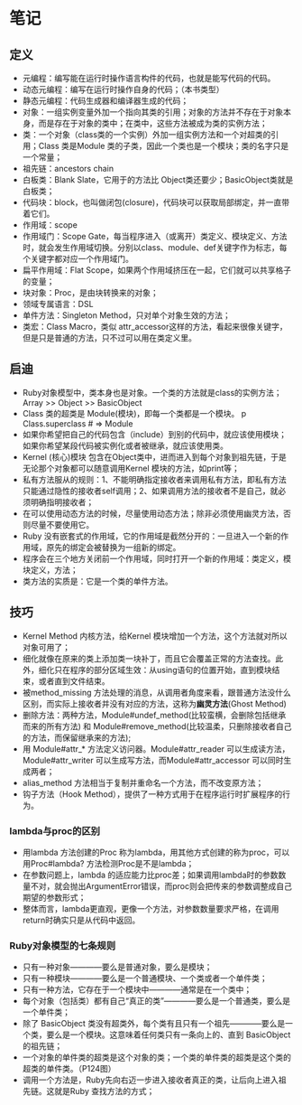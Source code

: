 # 笔记
## 定义
- 元编程：编写能在运行时操作语言构件的代码，也就是能写代码的代码。
- 动态元编程：编写在运行时操作自身的代码；（本书类型）
- 静态元编程：代码生成器和编译器生成的代码；
- 对象：一组实例变量外加一个指向其类的引用；对象的方法并不存在于对象本身，而是存在于对象的类中；在类中，这些方法被成为类的实例方法；
- 类：一个对象（class类的一个实例）外加一组实例方法和一个对超类的引用；Class 类是Module 类的子类，因此一个类也是一个模块；类的名字只是一个常量；
- 祖先链：ancestors chain
- 白板类：Blank Slate，它用于的方法比 Object类还要少；BasicObject类就是白板类；
- 代码块：block，也叫做闭包(closure)，代码块可以获取局部绑定，并一直带着它们。
- 作用域：scope
- 作用域门：Scope Gate，每当程序进入（或离开）类定义、模块定义、方法时，就会发生作用域切换。分别以class、module、def关键字作为标志，每个关键字都对应一个作用域门。
- 扁平作用域：Flat Scope，如果两个作用域挤压在一起，它们就可以共享格子的变量；
- 块对象：Proc，是由块转换来的对象；
- 领域专属语言：DSL
- 单件方法：Singleton Method，只对单个对象生效的方法；
- 类宏：Class Macro，类似 attr_accessor这样的方法，看起来很像关键字，但是只是普通的方法，只不过可以用在类定义里。

## 启迪
- Ruby对象模型中，类本身也是对象。一个类的方法就是class的实例方法；
Array >> Object >> BasicObject
- Class 类的超类是 Module(模块)，即每一个类都是一个模块。
p Class.superclass     # => Module
- 如果你希望把自己的代码包含（include）到别的代码中，就应该使用模块；如果你希望某段代码被实例化或者被继承，就应该使用类。
- Kernel (核心)模块 包含在Object类中，进而进入到每个对象到祖先链，于是无论那个对象都可以随意调用Kernel 模块的方法，如print等；
- 私有方法服从的规则：1、不能明确指定接收者来调用私有方法，即私有方法只能通过隐性的接收者self调用；2、如果调用方法的接收者不是自己，就必须明确指明接收者；
- 在可以使用动态方法的时候，尽量使用动态方法；除非必须使用幽灵方法，否则尽量不要使用它。
- Ruby 没有嵌套式的作用域，它的作用域是截然分开的：一旦进入一个新的作用域，原先的绑定会被替换为一组新的绑定。
- 程序会在三个地方关闭前一个作用域，同时打开一个新的作用域：类定义，模块定义，方法；
- 类方法的实质是：它是一个类的单件方法。

## 技巧
- Kernel Method 内核方法，给Kernel 模块增加一个方法，这个方法就对所以对象可用了；
- 细化就像在原来的类上添加类一块补丁，而且它会覆盖正常的方法查找。此外，细化只在程序的部分区域生效：从using语句的位置开始，直到模块结束，或者直到文件结束。
- 被method_missing 方法处理的消息，从调用者角度来看，跟普通方法没什么区别，而实际上接收者并没有对应的方法，这称为**幽灵方法**(Ghost Method)
- 删除方法：两种方法，Module#undef_method(比较蛮横，会删除包括继承而来的所有方法) 和 Module#remove_method(比较温柔，只删除接收者自己的方法，而保留继承来的方法);
- 用 Module#attr_* 方法定义访问器。Module#attr_reader 可以生成读方法，Module#attr_writer 可以生成写方法，而Module#attr_accessor 可以同时生成两者；
- alias_method 方法相当于复制并重命名一个方法，而不改变原方法；
- 钩子方法（Hook Method），提供了一种方式用于在程序运行时扩展程序的行为。


### lambda与proc的区别
- 用lambda 方法创建的Proc 称为lambda，用其他方式创建的称为proc，可以用Proc#lambda? 方法检测Proc是不是lambda；
- 在参数问题上，lambda 的适应能力比proc差；如果调用lambda时的参数数量不对，就会抛出ArgumentError错误，而proc则会把传来的参数调整成自己期望的参数形式；
- 整体而言，lambda更直观，更像一个方法，对参数数量要求严格，在调用return时确实只是从代码中返回。

### Ruby对象模型的七条规则
- 只有一种对象————要么是普通对象，要么是模块；
- 只有一种模块————要么是一个普通模块、一个类或者一个单件类；
- 只有一种方法，它存在于一个模块中————通常是在一个类中；
- 每个对象（包括类）都有自己“真正的类”————要么是一个普通类，要么是一个单件类；
- 除了 BasicObject 类没有超类外，每个类有且只有一个祖先————要么是一个类，要么是一个模块。这意味着任何类只有一条向上的、直到 BasicObject 的祖先链；
- 一个对象的单件类的超类是这个对象的类；一个类的单件类的超类是这个类的超类的单件类。（P124图）
- 调用一个方法是，Ruby先向右迈一步进入接收者真正的类，让后向上进入祖先链。这就是Ruby 查找方法的方式；
